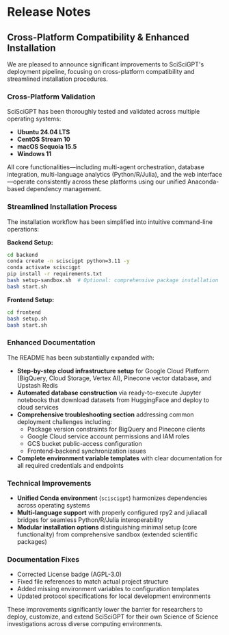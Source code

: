 # Release Notes

## Cross-Platform Compatibility & Enhanced Installation

We are pleased to announce significant improvements to SciSciGPT's deployment pipeline, focusing on cross-platform compatibility and streamlined installation procedures.

### Cross-Platform Validation

SciSciGPT has been thoroughly tested and validated across multiple operating systems:

- **Ubuntu 24.04 LTS**
- **CentOS Stream 10**
- **macOS Sequoia 15.5**
- **Windows 11**

All core functionalities—including multi-agent orchestration, database integration, multi-language analytics (Python/R/Julia), and the web interface—operate consistently across these platforms using our unified Anaconda-based dependency management.

### Streamlined Installation Process

The installation workflow has been simplified into intuitive command-line operations:

**Backend Setup:**
```bash
cd backend
conda create -n sciscigpt python=3.11 -y
conda activate sciscigpt
pip install -r requirements.txt
bash setup-sandbox.sh  # Optional: comprehensive package installation
bash start.sh
```

**Frontend Setup:**
```bash
cd frontend
bash setup.sh
bash start.sh
```

### Enhanced Documentation

The README has been substantially expanded with:

- **Step-by-step cloud infrastructure setup** for Google Cloud Platform (BigQuery, Cloud Storage, Vertex AI), Pinecone vector database, and Upstash Redis
- **Automated database construction** via ready-to-execute Jupyter notebooks that download datasets from HuggingFace and deploy to cloud services
- **Comprehensive troubleshooting section** addressing common deployment challenges including:
  - Package version constraints for BigQuery and Pinecone clients
  - Google Cloud service account permissions and IAM roles
  - GCS bucket public-access configuration
  - Frontend-backend synchronization issues
- **Complete environment variable templates** with clear documentation for all required credentials and endpoints

### Technical Improvements

- **Unified Conda environment** (`sciscigpt`) harmonizes dependencies across operating systems
- **Multi-language support** with properly configured rpy2 and juliacall bridges for seamless Python/R/Julia interoperability
- **Modular installation options** distinguishing minimal setup (core functionality) from comprehensive sandbox (extended scientific packages)

### Documentation Fixes

- Corrected License badge (AGPL-3.0)
- Fixed file references to match actual project structure
- Added missing environment variables to configuration templates
- Updated protocol specifications for local development environments

These improvements significantly lower the barrier for researchers to deploy, customize, and extend SciSciGPT for their own Science of Science investigations across diverse computing environments.
